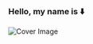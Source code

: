 ### Hello, my name is ⬇️

![Cover Image](https://media.licdn.com/dms/image/D4D16AQE0y8b9xAiBWg/profile-displaybackgroundimage-shrink_350_1400/0/1676920061597?e=1695254400&v=beta&t=nlzHwiiQMyC817tO9cQmoA7O7yKJ3Ibk8_W2YcFtPpY)
